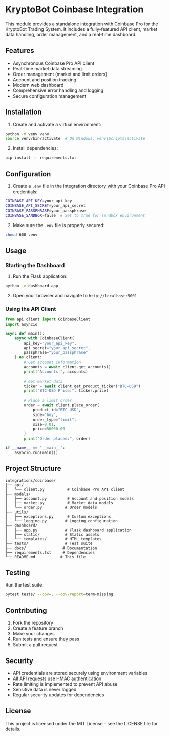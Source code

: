 # KryptoBot Coinbase Integration

This module provides a standalone integration with Coinbase Pro for the KryptoBot Trading System. It includes a fully-featured API client, market data handling, order management, and a real-time dashboard.

## Features

- Asynchronous Coinbase Pro API client
- Real-time market data streaming
- Order management (market and limit orders)
- Account and position tracking
- Modern web dashboard
- Comprehensive error handling and logging
- Secure configuration management

## Installation

1. Create and activate a virtual environment:
```bash
python -m venv venv
source venv/bin/activate  # On Windows: venv\Scripts\activate
```

2. Install dependencies:
```bash
pip install -r requirements.txt
```

## Configuration

1. Create a `.env` file in the integration directory with your Coinbase Pro API credentials:
```bash
COINBASE_API_KEY=your_api_key
COINBASE_API_SECRET=your_api_secret
COINBASE_PASSPHRASE=your_passphrase
COINBASE_SANDBOX=false  # Set to true for sandbox environment
```

2. Make sure the `.env` file is properly secured:
```bash
chmod 600 .env
```

## Usage

### Starting the Dashboard

1. Run the Flask application:
```bash
python -m dashboard.app
```

2. Open your browser and navigate to `http://localhost:5001`

### Using the API Client

```python
from api.client import CoinbaseClient
import asyncio

async def main():
    async with CoinbaseClient(
        api_key="your_api_key",
        api_secret="your_api_secret",
        passphrase="your_passphrase"
    ) as client:
        # Get account information
        accounts = await client.get_accounts()
        print("Accounts:", accounts)
        
        # Get market data
        ticker = await client.get_product_ticker("BTC-USD")
        print("BTC-USD Price:", ticker.price)
        
        # Place a limit order
        order = await client.place_order(
            product_id="BTC-USD",
            side="buy",
            order_type="limit",
            size=0.01,
            price=50000.00
        )
        print("Order placed:", order)

if __name__ == "__main__":
    asyncio.run(main())
```

## Project Structure

```
integrations/coinbase/
├── api/
│   └── client.py          # Coinbase Pro API client
├── models/
│   ├── account.py         # Account and position models
│   ├── market.py          # Market data models
│   └── order.py          # Order models
├── utils/
│   ├── exceptions.py      # Custom exceptions
│   └── logging.py        # Logging configuration
├── dashboard/
│   ├── app.py            # Flask dashboard application
│   ├── static/           # Static assets
│   └── templates/        # HTML templates
├── tests/                # Test suite
├── docs/                # Documentation
├── requirements.txt     # Dependencies
└── README.md           # This file
```

## Testing

Run the test suite:
```bash
pytest tests/ --cov=. --cov-report=term-missing
```

## Contributing

1. Fork the repository
2. Create a feature branch
3. Make your changes
4. Run tests and ensure they pass
5. Submit a pull request

## Security

- API credentials are stored securely using environment variables
- All API requests use HMAC authentication
- Rate limiting is implemented to prevent API abuse
- Sensitive data is never logged
- Regular security updates for dependencies

## License

This project is licensed under the MIT License - see the LICENSE file for details. 